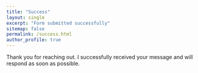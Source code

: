 ```yaml
---
title: "Success"
layout: single
excerpt: "Form submitted successfully"
sitemap: false
permalink: /success.html
author_profile: true
---
```


Thank you for reaching out. I successfully received your message and will respond as soon as possible.
